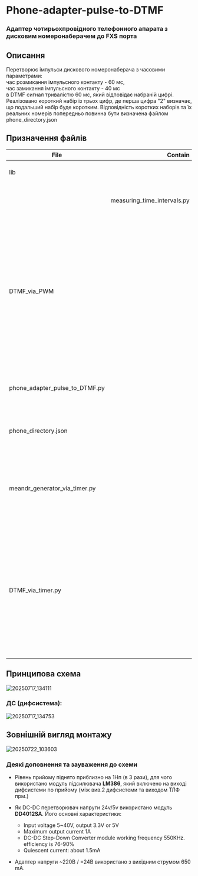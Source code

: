# Phone-adapter-pulse-to-DTMF
### Адаптер чотирьохпровідного телефонного апарата з дисковим номеронаберачем до FXS порта  
## Описання  
Перетворює імпульси дискового номеронаберача з часовими параметрами:  
час розмикання імпульсного контакту - 60 мс,  
час замикання імпульсного контакту - 40 мс  
в DTMF сигнал тривалістю 60 мс, який відповідає набраній цифрі.  
Реалізовано короткий набір із трьох цифр, де перша цифра "2" визначає, що подальший набір буде коротким. Відповідність коротких наборів та їх реальних номерів попередньо повинна бути визначена файлом phone_directory.json


## Призначення файлів  

| File | Contain | Purpose |
| --- |  ---: |  --- |
| lib |  |Каталог, який містить необхідні модулі |
|  | measuring_time_intervals.py | Модуль для вимірювання часових інтервалів  |
| DTMF_via_PWM |  |Каталог, який містить дещо для формування гармонічних сигналів, зокрема DTMF, через ШІМ. Хоча в основній програмі нічого з цього не використовується, оскільки замість тонових сигналів застосовано меандри, проте може бути корисним за потреби генерування гармонічних сигналів |
||  |  |
| phone_adapter_pulse_to_DTMF.py |  | Основний код, при перенесенні до Pi Pico слід перейменувати в main.py |
| phone_directory.json |  | Приклад json-файла телефонного довідника для використання коротких наборів |
| meandr_generator_via_timer.py |  | Код для генерування неперервних меандр-імпульсів за допомогою таймерів. Може бути необхідний для налаштування схеми |
| DTMF_via_timer.py |  | Код для генерування меандрових сигналів за допомогою таймерів з частотою слідування, яка відповідає DTMF. Символ, або послідовність символів для набору - як запит уведення з клавіатури. Може бути необхідний для налаштування схеми |

## Принципова схема
![20250717_134111](https://github.com/user-attachments/assets/928bf29d-6fec-40e2-a353-872180bd8b6f)
### ДС (дифсистема):
![20250717_134753](https://github.com/user-attachments/assets/8478eeec-4703-4dfa-ab44-5ac7a9e0fe56)
## Зовнішній вигляд монтажу
![20250722_103603](https://github.com/user-attachments/assets/adf47ed0-70b2-45fb-a9be-79b0adef92c2)
### Деякі доповнення та зауваження до схеми  
* Рівень прийому піднято приблизно на 1Нп (в 3 рази), для чого використано модуль підсилювача **LM386**, який включено на виході дифсистеми по прийому (між вив.2 дифсистеми та виходом ТЛФ прм.)
* Як DC-DC перетворювач напруги 24v/5v використано модуль **DD4012SA**. Його основні характеристики: 
    * Input voltage 5~40V, output 3.3V or 5V
    * Maximum output current 1A
    * DC-DC Step-Down Converter module working frequency 550KHz. efficiency is 76-90%
    * Quiescent current: about 1.5mA 

* Адаптер напруги ~220В / =24В використано з вихідним струмом 650 mA.

	
  
  
  














